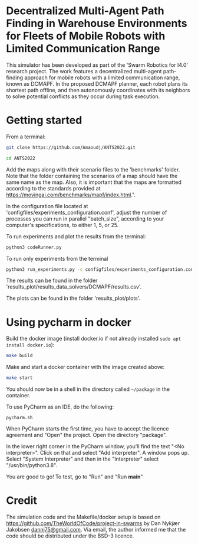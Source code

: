 # Decentralized Multi-Agent Path Finding in Warehouse Environments for Fleets of Mobile Robots with Limited Communication Range

This simulator has been developed as part of the 'Swarm Robotics for I4.0' research project. The work features a decentralized multi-agent path-finding approach for mobile robots with a limited communication range, known as DCMAPF. In the proposed DCMAPF planner,
each robot plans its shortest path offline, and then autonomously coordinates with its neighbors to solve potential conflicts as they occur during task execution. 
# Getting started

From a terminal:

```sh
git clone https://github.com/Amaoudj/ANTS2022.git

cd ANTS2022
```
Add the maps along with their scenario files to the 'benchmarks' folder. Note that the folder containing the scenarios of a map should have the same name as the map. Also, it is important that the maps are formatted according to the standards provided at https://movingai.com/benchmarks/mapf/index.html.".

In the configuration file located at 'configfiles/experiments_configuration.conf', adjust the number of processes you can run in parallel "batch_size", according to your computer's specifications, to either 1, 5, or 25.

To run experiments and plot the results from the terminal:

```sh
python3 codeRunner.py
```
To run only experiments from the terminal

```sh
python3 run_experiments.py -c configfiles/experiments_configuration.conf
```

The results can be found in the folder 'results_plot/results_data_solvers/DCMAPF/results.csv'.

The plots can be found in the folder 'results_plot/plots'.

# Using pycharm in docker
Build the docker image (install docker.io if not already installed `sudo apt install docker.io`):

```sh
make build
```

Make and start a docker container with the image created above:

```sh 
make start
```

You should now be in a shell in the directory called `~/package` in the container.

To use PyCharm as an IDE, do the following:
```
pycharm.sh
```

When PyCharm starts the first time, you have to accept the licence agreement and "Open" the project. Open the directory  "package".

In the lower right corner in the PyCharm window, you'll find the text "&lt;No interpreter&gt;". Click on that and select "Add interpreter". A window pops up. Select "System Interpreter" and then in the "Interpreter" select "/usr/bin/python3.8".

You are good to go! To test, go to "Run" and "Run __main__" 


# Credit

The simulation code and the Makefile/docker setup is based on https://github.com/TheWorldOfCode/project-in-swarms by Dan Nykjær Jakobsen <dannj75@gmail.com>. Via email, the author informed me that the code should be distributed under the BSD-3 licence.



